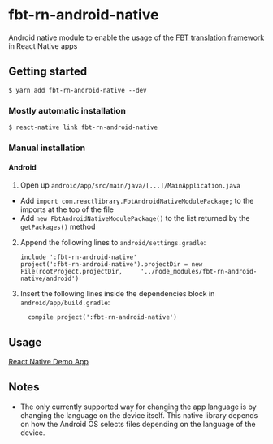# fbt-rn-android-native

Android native module to enable the usage of the [FBT translation framework](https://facebook.github.io/fbt/) in React Native apps

## Getting started

`$ yarn add fbt-rn-android-native --dev`

### Mostly automatic installation

`$ react-native link fbt-rn-android-native`

### Manual installation

#### Android

1. Open up `android/app/src/main/java/[...]/MainApplication.java`
  - Add `import com.reactlibrary.FbtAndroidNativeModulePackage;` to the imports at the top of the file
  - Add `new FbtAndroidNativeModulePackage()` to the list returned by the `getPackages()` method
2. Append the following lines to `android/settings.gradle`:
  	```
  	include ':fbt-rn-android-native'
  	project(':fbt-rn-android-native').projectDir = new File(rootProject.projectDir, 	'../node_modules/fbt-rn-android-native/android')
  	```
3. Insert the following lines inside the dependencies block in `android/app/build.gradle`:
  	```
      compile project(':fbt-rn-android-native')
  	```

## Usage
[React Native Demo App](https://github.com/facebook/fbt/tree/rn-demo-app)

## Notes
- The only currently supported way for changing the app language is by changing the language on the device itself. This native library depends on how the Android OS selects files depending on the language of the device.
